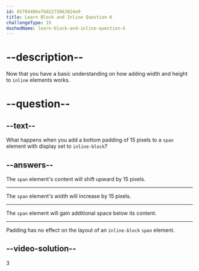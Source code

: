 ```yaml
---
id: 65704486e7b02272663824e9
title: Learn Block and Inline Question K
challengeType: 15
dashedName: learn-block-and-inline-question-k
---
```


# --description--

Now that you have a basic understanding on how adding width and height to `inline` elements works.

# --question--

## --text--

What happens when you add a bottom padding of 15 pixels to a `span` element with display set to `inline-block`?

## --answers--

The `span` element's content will shift upward by 15 pixels.

---

The `span` element's width will increase by 15 pixels.

---

The `span` element will gain additional space below its content.

---

Padding has no effect on the layout of an `inline-block` `span` element.

## --video-solution--

3
